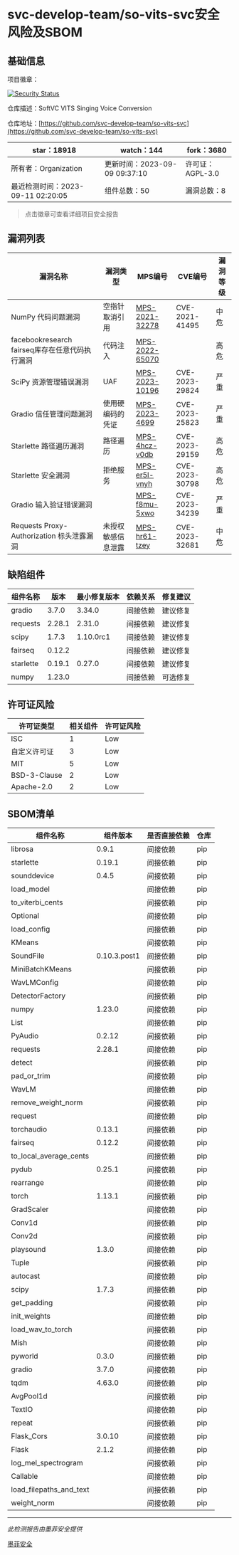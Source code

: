 # svc-develop-team/so-vits-svc安全风险及SBOM

## 基础信息

项目徽章：

[![Security Status](https://www.murphysec.com/platform3/v31/badge/1700937175583555584.svg)](https://www.murphysec.com/console/report/1700937175340285952/1700937175583555584)

仓库描述：SoftVC VITS Singing Voice Conversion

仓库地址：[https://github.com/svc-develop-team/so-vits-svc](https://github.com/svc-develop-team/so-vits-svc)

| star：18918 | watch：144 | fork：3680 |
| ----------- | -------------- | ------------ |
| 所有者：Organization | 更新时间：2023-09-09 09:37:10 | 许可证：AGPL-3.0 |
| 最近检测时间：2023-09-11 02:20:05 | 组件总数：50 | 漏洞总数：8 |

> 点击徽章可查看详细项目安全报告



## 漏洞列表

| 漏洞名称 | 漏洞类型 | MPS编号 | CVE编号 | 漏洞等级 |
| ------- | ------ | ------- | ------ | ----- |
|NumPy 代码问题漏洞|空指针取消引用|[MPS-2021-32278](https://www.oscs1024.com/hd/MPS-2021-32278)|CVE-2021-41495|中危|
|facebookresearch fairseq库存在任意代码执行漏洞|代码注入|[MPS-2022-65070](https://www.oscs1024.com/hd/MPS-2022-65070)||高危|
|SciPy 资源管理错误漏洞|UAF|[MPS-2023-10196](https://www.oscs1024.com/hd/MPS-2023-10196)|CVE-2023-29824|严重|
|Gradio 信任管理问题漏洞|使用硬编码的凭证|[MPS-2023-4699](https://www.oscs1024.com/hd/MPS-2023-4699)|CVE-2023-25823|严重|
|Starlette 路径遍历漏洞|路径遍历|[MPS-4hcz-v0db](https://www.oscs1024.com/hd/MPS-4hcz-v0db)|CVE-2023-29159|高危|
|Starlette 安全漏洞|拒绝服务|[MPS-er5l-vnyh](https://www.oscs1024.com/hd/MPS-er5l-vnyh)|CVE-2023-30798|高危|
|Gradio 输入验证错误漏洞||[MPS-f8mu-5xwo](https://www.oscs1024.com/hd/MPS-f8mu-5xwo)|CVE-2023-34239|严重|
|Requests Proxy-Authorization 标头泄露漏洞|未授权敏感信息泄露|[MPS-hr61-tzey](https://www.oscs1024.com/hd/MPS-hr61-tzey)|CVE-2023-32681|中危|




## 缺陷组件

| 组件名称 | 版本 | 最小修复版本 | 依赖关系 | 修复建议 |
| -------- | ---- | ------------ | -------- | -------- |
|gradio|3.7.0|3.34.0|间接依赖|建议修复|C:2|H:0|M:0|L:0|
|requests|2.28.1|2.31.0|间接依赖|建议修复|C:0|H:0|M:1|L:0|
|scipy|1.7.3|1.10.0rc1|间接依赖|建议修复|C:1|H:0|M:0|L:0|
|fairseq|0.12.2||间接依赖|建议修复|C:0|H:1|M:0|L:0|
|starlette|0.19.1|0.27.0|间接依赖|建议修复|C:0|H:2|M:0|L:0|
|numpy|1.23.0||间接依赖|可选修复|C:0|H:0|M:1|L:0|




## 许可证风险

| 许可证类型 | 相关组件 | 许可证风险 |
| ---------- | -------- | ---------- |
|ISC|1|Low|
|自定义许可证|3|Low|
|MIT|5|Low|
|BSD-3-Clause|2|Low|
|Apache-2.0|2|Low|




## SBOM清单

| 组件名称 | 组件版本 | 是否直接依赖 | 仓库 |
| -------- | -------- | ------------ | ---- |
|librosa|0.9.1|间接依赖|pip|
|starlette|0.19.1|间接依赖|pip|
|sounddevice|0.4.5|间接依赖|pip|
|load_model||间接依赖|pip|
|to_viterbi_cents||间接依赖|pip|
|Optional||间接依赖|pip|
|load_config||间接依赖|pip|
|KMeans||间接依赖|pip|
|SoundFile|0.10.3.post1|间接依赖|pip|
|MiniBatchKMeans||间接依赖|pip|
|WavLMConfig||间接依赖|pip|
|DetectorFactory||间接依赖|pip|
|numpy|1.23.0|间接依赖|pip|
|List||间接依赖|pip|
|PyAudio|0.2.12|间接依赖|pip|
|requests|2.28.1|间接依赖|pip|
|detect||间接依赖|pip|
|pad_or_trim||间接依赖|pip|
|WavLM||间接依赖|pip|
|remove_weight_norm||间接依赖|pip|
|request||间接依赖|pip|
|torchaudio|0.13.1|间接依赖|pip|
|fairseq|0.12.2|间接依赖|pip|
|to_local_average_cents||间接依赖|pip|
|pydub|0.25.1|间接依赖|pip|
|rearrange||间接依赖|pip|
|torch|1.13.1|间接依赖|pip|
|GradScaler||间接依赖|pip|
|Conv1d||间接依赖|pip|
|Conv2d||间接依赖|pip|
|playsound|1.3.0|间接依赖|pip|
|Tuple||间接依赖|pip|
|autocast||间接依赖|pip|
|scipy|1.7.3|间接依赖|pip|
|get_padding||间接依赖|pip|
|init_weights||间接依赖|pip|
|load_wav_to_torch||间接依赖|pip|
|Mish||间接依赖|pip|
|pyworld|0.3.0|间接依赖|pip|
|gradio|3.7.0|间接依赖|pip|
|tqdm|4.63.0|间接依赖|pip|
|AvgPool1d||间接依赖|pip|
|TextIO||间接依赖|pip|
|repeat||间接依赖|pip|
|Flask_Cors|3.0.10|间接依赖|pip|
|Flask|2.1.2|间接依赖|pip|
|log_mel_spectrogram||间接依赖|pip|
|Callable||间接依赖|pip|
|load_filepaths_and_text||间接依赖|pip|
|weight_norm||间接依赖|pip|


------

*此检测报告由墨菲安全提供*

[墨菲安全](www.murphysec.com)